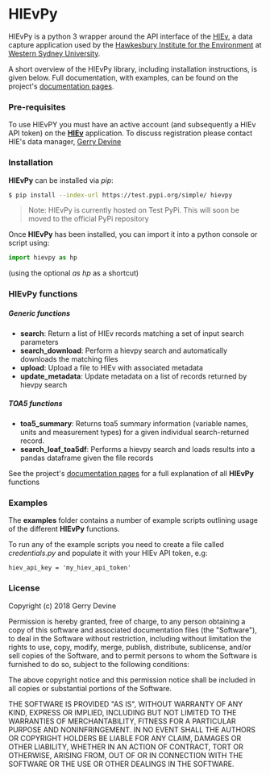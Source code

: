 
# HIEvPy
HIEvPy is a python 3 wrapper around the API interface of the [HIEv](https://hiev.westernsydney.edu.au), a data capture 
application used by the [Hawkesbury Institute for the Environment](https://www.westernsydney.edu.au/hie) at [Western 
Sydney University](https://westernsydney.edu.au). 

A short overview of the HIEvPy library, including installation instructions, is given below. Full 
documentation, with examples, can be found on the project's [documentation pages](https://gdevine.github.io/hievpy).



### Pre-requisites
To use HIEvPY you must have an active account (and subsequently a HIEv API token) on the 
[**HIEv**](https://hiev.westernsydney.edu.au) application. To discuss registration please contact HIE's data manager, 
[Gerry Devine](mailto:g.devine@westernsydney.edu.au)


### Installation
**HIEvPy** can be installed via *pip*:

``` bash
$ pip install --index-url https://test.pypi.org/simple/ hievpy
```

> Note: HIEvPy is currently hosted on Test PyPi. This will soon be moved to the official PyPi repository

Once **HIEvPy** has been installed, you can import it into a python console or script using:

``` python
import hievpy as hp
```
(using the optional *as hp* as a shortcut)

### HIEvPy functions

##### Generic functions
- **search**: Return a list of HIEv records matching a set of input search parameters
- **search_download**: Perform a hievpy search and automatically downloads the matching files
- **upload**: Upload a file to HIEv with associated metadata
- **update_metadata**: Update metadata on a list of records returned by hievpy search

##### TOA5 functions
- **toa5_summary**: Returns toa5 summary information (variable names, units and measurement types) for a given
    individual search-returned record.
- **search_loaf_toa5df**: Performs a hievpy search and loads results into a pandas dataframe given the file records

See the project's [documentation pages](https://gdevine.github.io/hievpy) for a full explanation of all **HIEvPy** functions

### Examples
The __examples__ folder contains a number of example scripts outlining usage of the different **HIEvPy** functions. 

To run any of the example scripts you need to create a file called *credentials.py* and populate it with your HIEv 
API token, e.g:
  
    hiev_api_key = 'my_hiev_api_token'


### License
Copyright (c) 2018 Gerry Devine

Permission is hereby granted, free of charge, to any person obtaining a copy
of this software and associated documentation files (the "Software"), to deal
in the Software without restriction, including without limitation the rights
to use, copy, modify, merge, publish, distribute, sublicense, and/or sell
copies of the Software, and to permit persons to whom the Software is
furnished to do so, subject to the following conditions:

The above copyright notice and this permission notice shall be included in all
copies or substantial portions of the Software.

THE SOFTWARE IS PROVIDED "AS IS", WITHOUT WARRANTY OF ANY KIND, EXPRESS OR
IMPLIED, INCLUDING BUT NOT LIMITED TO THE WARRANTIES OF MERCHANTABILITY,
FITNESS FOR A PARTICULAR PURPOSE AND NONINFRINGEMENT. IN NO EVENT SHALL THE
AUTHORS OR COPYRIGHT HOLDERS BE LIABLE FOR ANY CLAIM, DAMAGES OR OTHER
LIABILITY, WHETHER IN AN ACTION OF CONTRACT, TORT OR OTHERWISE, ARISING FROM,
OUT OF OR IN CONNECTION WITH THE SOFTWARE OR THE USE OR OTHER DEALINGS IN THE
SOFTWARE.
